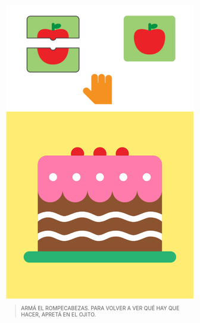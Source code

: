 <div class="mu-kindergarten-context-image-slides">
  <img src="https://raw.githubusercontent.com/MumukiProject/mumuki-guia-puzzle-rompecabezas-kinder/master/assets/tutorial1_1_1604524003888.svg" alt="Arrastrar la pieza de abajo para armar el rompecabezas" class="active">
  <img src="https://raw.githubusercontent.com/MumukiProject/mumuki-guia-puzzle-rompecabezas-kinder/master/assets/torta1-01_1604600157195.svg" alt="Resultado final del rompecabezas: una torta">
</div>

> ARMÁ EL ROMPECABEZAS. 
PARA VOLVER A VER QUÉ HAY QUE HACER, APRETÁ EN EL OJITO.<img class="mu-kindergarten-button-image" src="https://mumuki.io/static/show-context.svg" alt="">